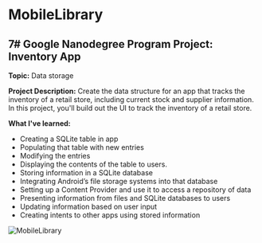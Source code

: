 # MobileLibrary

## **7# Google Nanodegree Program Project: Inventory App**

**Topic:** Data storage

**Project Description:** Create the data structure for an app that tracks the inventory of a retail store, including current stock and supplier information. In this project, you'll  build out the UI to track the inventory of a retail store.

**What I've learned:**
-   Creating a SQLite table in app
-   Populating that table with new entries
-   Modifying the entries
-   Displaying the contents of the table to users.
-   Storing information in a SQLite database
-   Integrating Android’s file storage systems into that database
-   Setting up a Content Provider and use it to access a repository of data
-   Presenting information from files and SQLite databases to users
-   Updating information based on user input
-   Creating intents to other apps using stored information

![MobileLibrary](https://i.imgur.com/4yJSiJJ.jpg)
